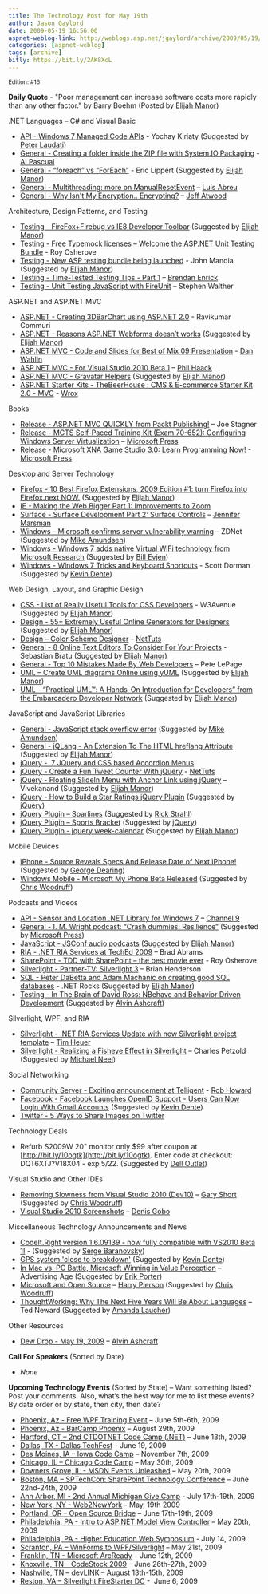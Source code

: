 ```yaml
---
title: The Technology Post for May 19th
author: Jason Gaylord
date: 2009-05-19 16:56:00
aspnet-weblog-link: http://weblogs.asp.net/jgaylord/archive/2009/05/19/the-technology-post-for-may-19th.aspx
categories: [aspnet-weblog]
tags: [archive]
bitly: https://bit.ly/2AK8XcL
---
```


<small>Edition: #16</small>

**Daily Quote** - "Poor management can increase software costs more rapidly than any other factor." by Barry Boehm (Posted by [Elijah Manor](http://twitter.com/elijahmanor))

.NET Languages – C# and Visual Basic

- [API - Windows 7 Managed Code APIs](http://windowsteamblog.com/blogs/developers/archive/2009/05/18/windows-7-managed-code-apis.aspx) - Yochay Kiriaty (Suggested by [Peter Laudati](http://twitter.com/jrzyshr))
- [General - Creating a folder inside the ZIP file with System.IO.Packaging](http://alpascual.com/blog/creating-a-folder-inside-the-zip-file-with-system-io-packaging/) - [Al Pascual](http://twitter.com/alpascual)
- [General - “foreach” vs “ForEach”](http://blogs.msdn.com/ericlippert/archive/2009/05/18/foreach-vs-foreach.aspx) - Eric Lippert (Suggested by [Elijah Manor](http://twitter.com/elijahmanor))
- [General - Multithreading: more on ManualResetEvent](http://msmvps.com/blogs/luisabreu/archive/2009/05/19/multithreading-more-on-manualresetevent.aspx) – [Luis Abreu](http://twitter.com/luisabreu)
- [General - Why Isn't My Encryption.. Encrypting?](http://www.codinghorror.com/blog/archives/001267.html) – [Jeff Atwood](http://twitter.com/codinghorror)

Architecture, Design Patterns, and Testing

- [Testing - FireFox+Firebug vs IE8 Developer Toolbar](http://elegantcode.com/2009/05/18/firefoxfirebug-vs-ie8-developer-toolbar/) (Suggested by [Elijah Manor](http://twitter.com/elijahmanor))
- [Testing - Free Typemock licenses – Welcome the ASP.NET Unit Testing Bundle](http://weblogs.asp.net/rosherove/archive/2009/05/18/free-typemock-licenses-welcome-the-asp-net-unit-testing-bundle.aspx) - Roy Osherove
- [Testing - New ASP testing bundle being launched](http://weblogs.asp.net/jmandia/archive/2009/05/19/new-asp-testing-bundle-being-launched.aspx) - John Mandia (Suggested by [Elijah Manor](http://twitter.com/elijahmanor))
- [Testing - Time-Tested Testing Tips - Part 1](http://brendan.enrick.com/blog/time-tested-testing-tips-part-1/) – [Brendan Enrick](http://twitter.com/brendoneus)
- [Testing - Unit Testing JavaScript with FireUnit](http://stephenwalther.com/blog/archive/2009/05/18/unit-testing-javascript-with-fireunit.aspx) – Stephen Walther

ASP.NET and ASP.NET MVC

- [ASP.NET - Creating 3DBarChart using ASP.NET 2.0](http://www.codeproject.com/KB/aspnet/Creating3DBarChart.aspx) - Ravikumar Commuri
- [ASP.NET - Reasons ASP.NET Webforms doesn’t works](http://www.techunits.com/blog/2009/05/15/reasons-aspnet-webforms-doesnt-works.html) (Suggested by [Elijah Manor](http://twitter.com/elijahmanor))
- [ASP.NET MVC - Code and Slides for Best of Mix 09 Presentation](http://weblogs.asp.net/dwahlin/archive/2009/05/18/asp-net-mvc-code-and-slides-for-best-of-mix-09-presentation.aspx) - [Dan Wahlin](http://twitter.com/DanWahlin)
- [ASP.NET MVC - For Visual Studio 2010 Beta 1](http://haacked.com/archive/2009/05/18/aspnetmvc-vs2010-beta1.aspx) – [Phil Haack](http://twitter.com/haacked)
- [ASP.NET MVC - Gravatar Helpers](http://hackingon.net/post/ASPNET-MVC-Gravatar-Helpers.aspx) (Suggested by [Elijah Manor](http://twitter.com/elijahmanor))
- [ASP.NET Starter Kits - TheBeerHouse : CMS & E-commerce Starter Kit 2.0 - MVC](http://thebeerhouse.codeplex.com/Release/ProjectReleases.aspx?ReleaseId=27519) - [Wrox](http://twitter.com/wrox)

Books

- [Release - ASP.NET MVC QUICKLY from Packt Publishing!](http://misfitgeek.com/blog/aspnet/book-ndash-asp-net-mvc-quickly-from-packt-publishing/) – Joe Stagner
- [Release - MCTS Self-Paced Training Kit (Exam 70-652): Configuring Windows Server Virtualization](http://blogs.msdn.com/microsoft_press/archive/2009/05/19/rtm-d-today-mcts-self-paced-training-kit-exam-70-652-configuring-windows-server-virtualization.aspx) – [Microsoft Press](http://twitter.com/MicrosoftPress)
- [Release - Microsoft XNA Game Studio 3.0: Learn Programming Now!](http://blogs.msdn.com/microsoft_press/archive/2009/05/19/rtm-d-today-microsoft-xna-game-studio-3-0-learn-programming-now.aspx) - [Microsoft Press](http://twitter.com/MicrosoftPress)

Desktop and Server Technology

- [Firefox - 10 Best Firefox Extensions, 2009 Edition #1: turn Firefox into Firefox.next NOW.](http://www.macstories.net/2009/05/17/best-firefox-extensions-2009-edition-1-turn-firefox-into-firefoxnext-now/) (Suggested by [Elijah Manor](http://twitter.com/elijahmanor))
- [IE - Making the Web Bigger Part 1: Improvements to Zoom](http://blogs.msdn.com/ie/archive/2009/05/18/making-the-web-bigger-part-1-improvements-to-zoom.aspx)
- [Surface - Surface Development Part 2: Surface Controls](http://blogs.msdn.com/jennifer/archive/2009/05/19/surface-development-part-2-surface-controls.aspx) – [Jennifer Marsman](http://twitter.com/jennifermarsman)
- [Windows - Microsoft confirms server vulnerability warning](http://blogs.zdnet.com/security/?p=3424) – ZDNet (Suggested by [Mike Amundsen](http://twitter.com/mamund))
- [Windows - Windows 7 adds native Virtual WiFi technology from Microsoft Research](http://www.istartedsomething.com/20090516/windows-7-native-virtual-wifi-technology-microsoft-research/) (Suggested by [Bill Evjen](http://twitter.com/billevjen))
- [Windows - Windows 7 Tricks and Keyboard Shortcuts](http://www.codeproject.com/Articles/36538/Windows-7-Tricks-and-Keyboard-Shortcuts.aspx) - Scott Dorman (Suggested by [Kevin Dente](http://twitter.com/kevindente))

Web Design, Layout, and Graphic Design

- [CSS - List of Really Useful Tools for CSS Developers](http://www.w3avenue.com/2009/05/04/list-of-really-useful-tools-for-css-developers/) - W3Avenue (Suggested by [Elijah Manor](http://twitter.com/elijahmanor))
- [Design - 55+ Extremely Useful Online Generators for Designers](http://www.balkhis.com/web-designs-resources/55-extremely-useful-online-generators-for-designers/) (Suggested by [Elijah Manor](http://twitter.com/elijahmanor))
- [Design – Color Scheme Designer](http://colorschemedesigner.com/) - [NetTuts](http://twitter.com/Nettuts)
- [General - 8 Online Text Editors To Consider For Your Projects](http://blog.themeforest.net/resources/8-online-text-editors-to-consider-for-your-projects/) - Sebastian Bratu (Suggested by [Elijah Manor](http://twitter.com/elijahmanor))
- [General - Top 10 Mistakes Made By Web Developers](http://blogs.msdn.com/petel/archive/2009/05/18/teched09-top-10-mistakes-made-by-web-developers.aspx) – Pete LePage
- [UML – Create UML diagrams Online using yUML](http://yuml.me/) (Suggested by [Elijah Manor](http://twitter.com/elijahmanor))
- [UML - “Practical UML™: A Hands-On Introduction for Developers” from the Embarcadero Developer Network](http://coolthingoftheday.blogspot.com/2009/05/practical-uml-hands-on-introduction-for.html) (Suggested by [Elijah Manor](http://twitter.com/elijahmanor))

JavaScript and JavaScript Libraries

- [General - JavaScript stack overflow error](http://www.nczonline.net/blog/2009/05/19/javascript-stack-overflow-error/) (Suggested by [Mike Amundsen](http://twitter.com/mamund))
- [General - jQLang - An Extension To The HTML hreflang Attribute](http://www.opensourcereleasefeed.com/article/show/jqlang-an-extension-to-the-html-hreflang-attribute) (Suggested by [Elijah Manor](http://twitter.com/elijahmanor))
- [jQuery -  7 JQuery and CSS based Accordion Menus](http://www.onlinetechtips.net/2009/05/7-jquery-and-css-based-accordion-menus.html)
- [jQuery - Create a Fun Tweet Counter With jQuery](http://net.tutsplus.com/tutorials/javascript-ajax/create-a-fun-tweet-counter-with-jquery/) - [NetTuts](http://twitter.com/Nettuts)
- [jQuery - Floating SlideIn Menu with Anchor Link using jQuery](http://www.developersnippets.com/2009/04/25/floating-slidein-menu-with-anchor-link-using-jquery/) – Vivekanand (Suggested by [Elijah Manor](http://twitter.com/elijahmanor))
- [jQuery - How to Build a Star Ratings jQuery Plugin](http://www.switchonthecode.com/tutorials/how-to-build-a-star-ratings-jquery-plugin) (Suggested by [jQuery](http://twitter.com/jquery))
- [jQuery Plugin – Sparlines](http://www.omnipotent.net/jquery.sparkline/) (Suggested by [Rick Strahl](http://twitter.com/RickStrahl))
- [jQuery Plugin – Sports Bracket](http://jquerylove.com/2009/05/18/jquery-plugin-sports-brackets/ "http://jquerylove.com/2009/05/18/jquery-plugin-sports-brackets/") (Suggested by [jQuery](http://twitter.com/jquery))
- [jQuery Plugin - jquery week-calendar](http://www.redredred.com.au/projects/jquery-week-calendar/) (Suggested by [Elijah Manor](http://twitter.com/elijahmanor))

Mobile Devices

- [iPhone - Source Reveals Specs And Release Date of Next iPhone!](http://www.appadvice.com/newiphone.html) (Suggested by [George Dearing](http://twitter.com/GeorgeDearing))
- [Windows Mobile - Microsoft My Phone Beta Released](http://sn1-p3.myphone.microsoft.com/mkweb/Start.po?mkt=en-US) (Suggested by [Chris Woodruff](http://twitter.com/cwoodruff))

Podcasts and Videos

- [API - Sensor and Location .NET Library for Windows 7](http://channel9.msdn.com/shows/Continuum/SensorLocationLibraryWin7/) – [Channel 9](http://twitter.com/ch9)
- [General - I. M. Wright podcast: “Crash dummies: Resilience”](http://blogs.msdn.com/microsoft_press/archive/2009/05/19/i-m-wright-podcast-crash-dummies-resilience.aspx) (Suggested by [Microsoft Press](http://twitter.com/MicrosoftPress))
- [JavaScript - JSConf audio podcasts](http://jsmag.com/blog/2009/05/jsconf-audio-podcasts-2/) (Suggested by [Elijah Manor](http://twitter.com/elijahmanor))
- [RIA - .NET RIA Services at TechEd 2009](http://blogs.msdn.com/brada/archive/2009/05/18/net-ria-services-at-teched-2009.aspx) – Brad Abrams
- [SharePoint - TDD with SharePoint – the best movie ever](http://weblogs.asp.net/rosherove/archive/2009/05/19/tdd-with-sharepoint-the-best-movie-ever.aspx) - Roy Osherove
- [Silverlight - Partner-TV: Silverlight 3](http://blogs.msdn.com/ozpartnertv/archive/2009/05/18/partner-tv-silverlight-3.aspx) – Brian Henderson
- [SQL - Peter DaBetta and Adam Machanic on creating good SQL databases](http://www.dotnetrocks.com/default.aspx?showNum=447) - .NET Rocks (Suggested by [Elijah Manor](http://twitter.com/elijahmanor))
- [Testing - In The Brain of David Ross: NBehave and Behavior Driven Development](http://dotnet.dzone.com/videos/brain-david-ross-nbehave-and) (Suggested by [Alvin Ashcraft](http://twitter.com/alvinashcraft))

Silverlight, WPF, and RIA

- [Silverlight - .NET RIA Services Update with new Silverlight project template](http://timheuer.com/blog/archive/2009/05/19/silverlight-net-ria-services-updated.aspx) – [Tim Heuer](http://twitter.com/timheuer)
- [Silverlight - Realizing a Fisheye Effect in Silverlight](http://www.charlespetzold.com/blog/2009/05/Realizing-a-Fisheye-Effect-in-Silverlight.html) – Charles Petzold (Suggested by [Michael Neel](http://twitter.com/ViNull))

Social Networking

- [Community Server - Exciting announcement at Telligent](http://telligent.com/blogs/corporate/exciting-announcement-at-telligent/) - [Rob Howard](http://twitter.com/robhoward)
- [Facebook - Facebook Launches OpenID Support - Users Can Now Login With Gmail Accounts](http://www.insidefacebook.com/2009/05/18/facebook-launches-openid-support-users-can-now-login-with-a-gmail-account/) (Suggested by [Kevin Dente](http://twitter.com/kevindente))
- [Twitter - 5 Ways to Share Images on Twitter](http://mashable.com/2009/05/19/twitter-share-images/)

Technology Deals

- Refurb S2009W 20" monitor only $99 after coupon at [http://bit.ly/10ogtk](http://bit.ly/10ogtk). Enter code at checkout: DQT6XTJ?V18X04 - exp 5/22. (Suggested by [Dell Outlet](http://twitter.com/DellOutlet))

Visual Studio and Other IDEs

- [Removing Slowness from Visual Studio 2010 (Dev10)](http://garyshortblog.wordpress.com/2009/05/19/removing-slowness-from-visual-studio-2010-dev10/) – [Gary Short](http://twitter.com/garyshort) (Suggested by [Chris Woodruff](http://twitter.com/cwoodruff))
- [Visual Studio 2010 Screenshots](http://blogs.lessthandot.com/index.php/DesktopDev/MSTech/visual-studio-2010-screenshots) – [Denis Gobo](http://twitter.com/DenisGobo)

Miscellaneous Technology Announcements and News

- [CodeIt.Right version 1.6.09139 - now fully compatible with VS2010 Beta 1!](http://submain.com/blog/ReleasedCodeItRightVersion1609139NowFullyCompatibleWithVS2010Beta1.aspx) - (Suggested by [Serge Baranovsky](http://twitter.com/sergeb))
- [GPS system 'close to breakdown'](http://www.guardian.co.uk/technology/2009/may/19/gps-close-to-breakdown) (Suggested by [Kevin Dente](http://twitter.com/kevindente))
- [In Mac vs. PC Battle, Microsoft Winning in Value Perception](http://adage.com/digital/article?article_id=136731) – Advertising Age (Suggested by [Erik Porter](http://twitter.com/HumanCompiler))
- [Microsoft and Open Source](http://devhawk.net/2009/05/18/Microsoft+And+Open+Source.aspx) – [Harry Pierson](http://twitter.com/devhawk) (Suggested by [Chris Woodruff](http://twitter.com/cwoodruff))
- [ThoughtWorking: Why The Next Five Years Will Be About Languages](https://www.code-magazine.com/Article.aspx?quickid=0903131) – Ted Neward (Suggested by [Amanda Laucher](http://twitter.com/pandamonial))

Other Resources

- [Dew Drop - May 19, 2009](http://www.alvinashcraft.com/2009/05/19/dew-drop-may-19-2009/) – [Alvin Ashcraft](http://twitter.com/alvinashcraft)

**Call For Speakers** (Sorted by Date)

- _None_

**Upcoming Technology Events** (Sorted by State) – Want something listed? Post your comments. Also, what’s the best way for me to list these events? By date order or by state, then city, then date?

- [Phoenix, Az - Free WPF Training Event](http://weblogs.asp.net/dwahlin/archive/2009/05/14/free-wpf-training-event-in-phoenix-june-5th-and-6th.aspx) – June 5th-6th, 2009
- [Phoenix, Az - BarCamp Phoenix](http://barcamp.org/BarCampPhoenix) – August 29th, 2009
- [Hartford, CT – 2nd CTDOTNET Code Camp (.NET)](http://ctdotnet.org/codecamp2.aspx) – June 13th, 2009
- [Dallas, TX - Dallas TechFest](http://www.developerfusion.com/event/12258/dallas-techfest/) - June 19, 2009
- [Des Moines, IA – Iowa Code Camp](http://iowacodecamp.com/default.aspx) – November 7th, 2009
- [Chicago, IL – Chicago Code Camp](http://chicagocodecamp-blogs.eventbrite.com/) – May 30th, 2009
- [Downers Grove, IL - MSDN Events Unleashed](http://www.developerfusion.com/event/12247/msdn-events-unleashed/) – May 20th, 2009
- [Boston, MA – SPTechCon: SharePoint Technology Conference](http://www.sptechcon.com/) – June 22nd-24th, 2009
- [Ann Arbor, MI - 2nd Annual Michigan Give Camp](http://michigangivecamp.eventbrite.com/) - July 17th-19th, 2009
- [New York, NY - Web2NewYork](http://www.developerfusion.com/event/12822/web2newyork/) - May, 19th 2009
- [Portland, OR – Open Source Bridge](http://www.developerfusion.com/event/12569/open-source-bridge/) – June 17th-19th, 2009
- [Philadelphia, PA - Intro to ASP.NET Model View Controller](http://phillydotnet.org/) – May 20th, 2009
- [Philadelphia, PA - Higher Education Web Symposium](http://www.developerfusion.com/event/11332/higher-education-web-symposium/) - July 14, 2009
- [Scranton, PA – WinForms to WPF/Silverlight](http://dotnetvalley.com/events/eventdetails.aspx?eventid=80) – May 21st, 2009
- [Franklin, TN - Microsoft ArcReady](http://www.developerfusion.com/event/12322/microsoft-arcready/) – June 12th, 2009
- [Knoxville, TN – CodeStock 2009](http://www.codestock.org/) – June 26th-27th, 2009
- [Nashville, TN – devLINK](http://devlink.net/) – August 13th-15th, 2009
- [Reston, VA – Silverlight FireStarter DC](http://franksworld.com/blog/archive/2009/05/06/11482.aspx) -  June 6, 2009